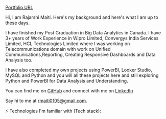 [Portfolio URL](https://rajmaiti15.wixsite.com/rajmaiti)

Hi, I am Rajarshi Maiti. Here's my background and here's what I am up to these days.

I have finished my Post Graduation in Big Data Analytics in Canada. I have 3+ years of Work Experience in Wipro Limited, Convergys India Services Limited, HCL Technologies Limited where I was working on Telecommunications domain with work on Unified Communications,Reporting, Creating Responsive Dashboards and Data Analysis too.

I have also completed my own projects using PowerBI, Looker Studio, MySQL and Python and you will all these projects here and still exploring Python and PowerBI for Data Analysis and Understanding.

You can find me on [GitHub](https://github.com/RajarshiMaiti/RajarshiMaiti/assets/75478574/a80ed8ba-5149-4325-b734-96825b32670f) and connect with me on [LinkedIn](https://www.linkedin.com/in/rajarshi-maiti-6a152313b/)

Say hi to me at rmaiti0105@gmail.com.



⚡ Technologies I'm familiar with (Tech stack):

